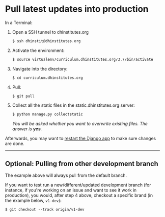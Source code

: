 # Pull latest updates into production

In a Terminal:

1. Open a SSH tunnel to dhinstitutes.org
    ```sh
    $ ssh dhinstit@dhinstitutes.org
    ```

2. Activate the environment:
    ```sh
    $ source virtualenv/curriculum.dhinstitutes.org/3.7/bin/activate
    ```

3. Navigate into the directory:
    ```sh
    $ cd curriculum.dhinstitutes.org
    ```

4. Pull:
    ```sh
    $ git pull
    ```

5. Collect all the static files in the static.dhinstitutes.org server:
    ```sh
    $ python manage.py collectstatic
    ```

    _You will be asked whether you want to overwrite existing files. The answer is **yes**._

Afterwards, you may want to [restart the Django app](restart.md) to make sure changes are done.

---

## Optional: Pulling from other development branch

The example above will always pull from the default branch.

If you want to test run a new/different/updated development branch (for instance, if you're working on an issue and want to see it work in production), you would, after step 4 above, checkout a specific brand (in the example below, `v1-dev`):

```console
$ git checkout --track origin/v1-dev
```

